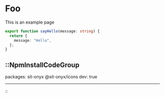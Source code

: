 # Foo

This is an example page

```ts [index.ts]
export function sayHello(message: string) {
  return {
    message: "Hello",
  };
}
```

## ::NpmInstallCodeGroup

packages: sit-onyx @sit-onyx/icons
dev: true

---

::
